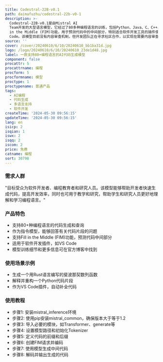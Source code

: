 ```yaml
---
title: Codestral-22B-v0.1
path: daimafuzhu/codestral-22b-v0-1
description: >-
  Codestral-22B-v0.1是由Mistral AI
  Team开发的大型语言模型，它经过了80多种编程语言的训练，包括Python、Java、C、C++、JavaScript和Bash等。该模型能够根据指令生成代码，或对代码片段进行解释、重构等。它还支持Fill
  in the Middle (FIM)功能，用于预测代码中的中间部分，特别适合软件开发工具的插件使用，如VS
  Code。该模型目前没有内容审查机制，但开发团队正在寻求社区合作，以实现在需要内容审查的环境中部署。
source: ''
cover: /cover/20240610/6/10/20240610_bb1ba31d.jpg
logo: /logo/20240610/6/10/20240610_23de1d48.jpg
label: 一款支持80+编程语言的AI代码生成模型
component: false
procattr: 5
procattrname: 编程
procform: 5
procformname: 模型
proctype: 1
proctypename: 普通产品
tags:
  - AI编程
  - 代码生成
  - 多语言支持
  - 软件开发
createTime: '2024-05-30 09:56:15'
updateTime: '2024-05-30 09:56:15'
lang: en
isicp: 2
isqian: 1
iswx: 2
isqq: 2
iscom: 2
price: 免费
catname: 编程
sort: 30798
---
```




### 需求人群
"目标受众为软件开发者、编程教育者和研究人员。该模型能够帮助开发者快速生成代码，提高开发效率，同时也可用于教学和研究，帮助学生和研究人员更好地理解和学习编程语言。"

### 产品特色
* 支持80+种编程语言的代码生成和查询
* 作为指令模型，能够回答有关代码片段的问题
* 支持Fill in the Middle (FIM)功能，预测代码中间部分
* 适用于软件开发插件，如VS Code
* 模型训练细节和更多信息可在官方博客中找到

### 使用场景示例
* 生成一个用Rust语言编写的斐波那契数列函数
* 解释并重构一个Python代码片段
* 作为VS Code插件，自动补全代码

### 使用教程
* 步骤1: 安装mistral_inference环境
* 步骤2: 使用pip安装mistral_common，确保版本大于等于1.2
* 步骤3: 导入必要的模块，如Transformer、generate等
* 步骤4: 设置模型路径和初始化Tokenizer
* 步骤5: 定义代码的前缀和后缀
* 步骤6: 创建FIM请求并编码
* 步骤7: 使用模型生成中间代码
* 步骤8: 解码并输出生成的代码

  
